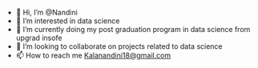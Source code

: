 - 👋 Hi, I’m @Nandini
- 👀 I’m interested in data science
- 🌱 I’m currently doing my post graduation program in data science from upgrad insofe
- 💞️ I’m looking to collaborate on projects related to data science
- 📫 How to reach me Kalanandini18@gmail.com

<!---
Nandini420/Nandini420 is a ✨ special ✨ repository because its `README.md` (this file) appears on your GitHub profile.
You can click the Preview link to take a look at your changes.
--->
